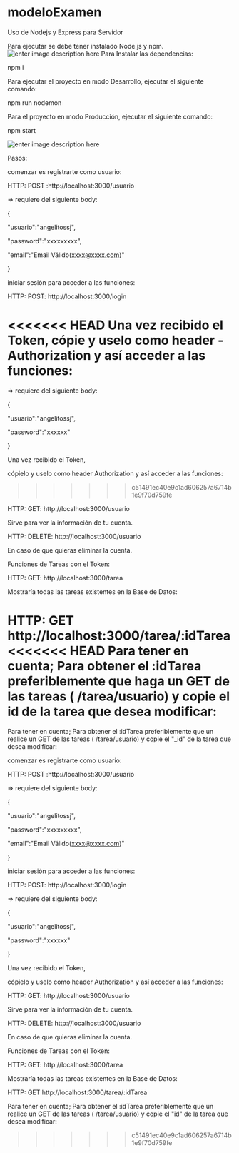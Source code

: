 # modeloExamen

  

  

Uso de Nodejs y Express para Servidor



Para ejecutar se debe tener instalado Node.js y npm.
![enter image description here](https://miro.medium.com/max/1200/1*yYN3pRB9mGS-IG_-agqDvA.png)
Para Instalar las dependencias:

npm i


Para ejecutar el proyecto en modo Desarrollo, ejecutar el siguiente comando:

npm run nodemon

Para el proyecto en modo Producción, ejecutar el siguiente comando:

npm start




![enter image description here](https://bs-uploads.toptal.io/blackfish-uploads/components/seo/content/og_image_file/og_image/777184/secure-rest-api-in-nodejs-18f43b3033c239da5d2525cfd9fdc98f.png)

  
  

Pasos:

  
  

comenzar es registrarte como usuario:

HTTP: POST :http://localhost:3000/usuario

=> requiere del siguiente body:

{

"usuario":"angelitossj",

"password":"xxxxxxxxx",

"email":"Email Válido(xxxx@xxxx.com)"

}

  
  

iniciar sesión para acceder a las funciones:

HTTP: POST: http://localhost:3000/login

<<<<<<< HEAD
Una vez recibido el Token, 
cópie y uselo como header - Authorization y así acceder a las funciones:
=======
=> requiere del siguiente body:

{

"usuario":"angelitossj",

"password":"xxxxxx"

}

  

Una vez recibido el Token,

cópielo y uselo como header Authorization y así acceder a las funciones:
>>>>>>> c51491ec40e9c1ad606257a6714b1e9f70d759fe

  

HTTP: GET: http://localhost:3000/usuario

Sirve para ver la información de tu cuenta.

HTTP: DELETE: http://localhost:3000/usuario

En caso de que quieras eliminar la cuenta.

Funciones de Tareas con el Token:

HTTP: GET: http://localhost:3000/tarea

Mostraría todas las tareas existentes en la Base de Datos:

HTTP: GET http://localhost:3000/tarea/:idTarea
<<<<<<< HEAD
Para tener en cuenta; Para obtener el :idTarea preferiblemente que haga un GET de las tareas ( /tarea/usuario) y copie el id de la tarea que desea modificar:
=======

Para tener en cuenta; Para obtener el :idTarea preferiblemente que  un realice un GET de las tareas ( /tarea/usuario) y copie el "_id" de la tarea que desea modificar:
  

comenzar es registrarte como usuario:

HTTP: POST :http://localhost:3000/usuario

=> requiere del siguiente body:

{

"usuario":"angelitossj",

"password":"xxxxxxxxx",

"email":"Email Válido(xxxx@xxxx.com)"

}

  
  

iniciar sesión para acceder a las funciones:

HTTP: POST: http://localhost:3000/login

=> requiere del siguiente body:

{

"usuario":"angelitossj",

"password":"xxxxxx"

}

  

Una vez recibido el Token,

cópielo y uselo como header Authorization y así acceder a las funciones:

  

HTTP: GET: http://localhost:3000/usuario

Sirve para ver la información de tu cuenta.

HTTP: DELETE: http://localhost:3000/usuario

En caso de que quieras eliminar la cuenta.

Funciones de Tareas con el Token:

HTTP: GET: http://localhost:3000/tarea

Mostraría todas las tareas existentes en la Base de Datos:

HTTP: GET http://localhost:3000/tarea/:idTarea

Para tener en cuenta; Para obtener el :idTarea preferiblemente que  un realice un GET de las tareas ( /tarea/usuario) y copie el "id" de la tarea que desea modificar:
>>>>>>> c51491ec40e9c1ad606257a6714b1e9f70d759fe
